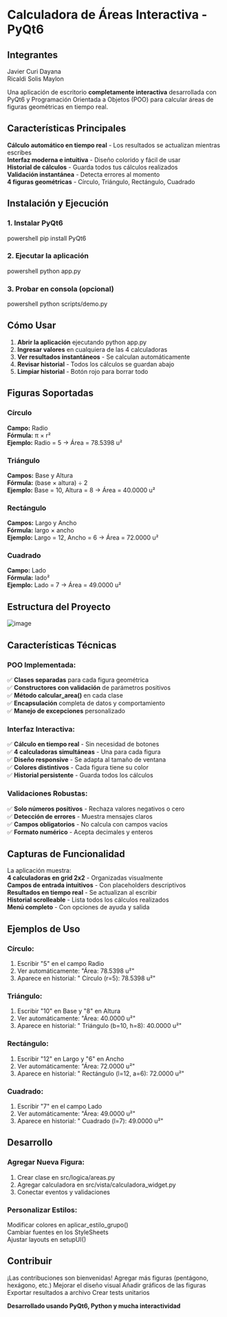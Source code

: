 #  Calculadora de Áreas Interactiva - PyQt6

##  Integrantes
Javier Curi Dayana  
Ricaldi Solis Maylon

Una aplicación de escritorio **completamente interactiva** desarrollada con PyQt6 y Programación Orientada a Objetos (POO) para calcular áreas de figuras geométricas en tiempo real.

##  Características Principales

**Cálculo automático en tiempo real** - Los resultados se actualizan mientras escribes  
**Interfaz moderna e intuitiva** - Diseño colorido y fácil de usar  
**Historial de cálculos** - Guarda todos tus cálculos realizados  
**Validación instantánea** - Detecta errores al momento  
**4 figuras geométricas** - Círculo, Triángulo, Rectángulo, Cuadrado  

##  Instalación y Ejecución

### 1. Instalar PyQt6
powershell
pip install PyQt6



### 2. Ejecutar la aplicación
powershell
python app.py



### 3. Probar en consola (opcional)
powershell
python scripts/demo.py



##  Cómo Usar

1. **Abrir la aplicación** ejecutando python app.py  
2. **Ingresar valores** en cualquiera de las 4 calculadoras  
3. **Ver resultados instantáneos** - Se calculan automáticamente  
4. **Revisar historial** - Todos los cálculos se guardan abajo  
5. **Limpiar historial** - Botón rojo para borrar todo  

##  Figuras Soportadas

###  Círculo
**Campo:** Radio  
**Fórmula:** π × r²  
**Ejemplo:** Radio = 5 → Área = 78.5398 u²  

###  Triángulo  
**Campos:** Base y Altura  
**Fórmula:** (base × altura) ÷ 2  
**Ejemplo:** Base = 10, Altura = 8 → Área = 40.0000 u²  

###  Rectángulo
**Campos:** Largo y Ancho  
**Fórmula:** largo × ancho  
**Ejemplo:** Largo = 12, Ancho = 6 → Área = 72.0000 u²  

###  Cuadrado
**Campo:** Lado  
**Fórmula:** lado²  
**Ejemplo:** Lado = 7 → Área = 49.0000 u²  

##  Estructura del Proyecto

![image](https://github.com/user-attachments/assets/438b2e49-4075-4d8e-a1aa-37e49e0a5c6c)

##  Características Técnicas

### **POO Implementada:**
✅ **Clases separadas** para cada figura geométrica  
✅ **Constructores con validación** de parámetros positivos  
✅ **Método calcular_area()** en cada clase  
✅ **Encapsulación** completa de datos y comportamiento  
✅ **Manejo de excepciones** personalizado  

### **Interfaz Interactiva:**
✅ **Cálculo en tiempo real** - Sin necesidad de botones  
✅ **4 calculadoras simultáneas** - Una para cada figura  
✅ **Diseño responsive** - Se adapta al tamaño de ventana  
✅ **Colores distintivos** - Cada figura tiene su color  
✅ **Historial persistente** - Guarda todos los cálculos  

### **Validaciones Robustas:**
✅ **Solo números positivos** - Rechaza valores negativos o cero  
✅ **Detección de errores** - Muestra mensajes claros  
✅ **Campos obligatorios** - No calcula con campos vacíos  
✅ **Formato numérico** - Acepta decimales y enteros  

##  Capturas de Funcionalidad

La aplicación muestra:  
**4 calculadoras en grid 2x2** - Organizadas visualmente  
**Campos de entrada intuitivos** - Con placeholders descriptivos  
**Resultados en tiempo real** - Se actualizan al escribir  
**Historial scrolleable** - Lista todos los cálculos realizados  
**Menú completo** - Con opciones de ayuda y salida  

##  Ejemplos de Uso

### Círculo:
1. Escribir "5" en el campo Radio  
2. Ver automáticamente: "Área: 78.5398 u²"  
3. Aparece en historial: " Círculo (r=5): 78.5398 u²"  

### Triángulo:
1. Escribir "10" en Base y "8" en Altura  
2. Ver automáticamente: "Área: 40.0000 u²"  
3. Aparece en historial: " Triángulo (b=10, h=8): 40.0000 u²"  

### Rectángulo:
1. Escribir "12" en Largo y "6" en Ancho  
2. Ver automáticamente: "Área: 72.0000 u²"  
3. Aparece en historial: " Rectángulo (l=12, a=6): 72.0000 u²"  

### Cuadrado:
1. Escribir "7" en el campo Lado  
2. Ver automáticamente: "Área: 49.0000 u²"  
3. Aparece en historial: " Cuadrado (l=7): 49.0000 u²"  

##  Desarrollo

### Agregar Nueva Figura:
1. Crear clase en src/logica/areas.py  
2. Agregar calculadora en src/vista/calculadora_widget.py  
3. Conectar eventos y validaciones  

### Personalizar Estilos:
Modificar colores en aplicar_estilo_grupo()  
Cambiar fuentes en los StyleSheets  
Ajustar layouts en setupUI()  

##  Contribuir

¡Las contribuciones son bienvenidas!
 Agregar más figuras (pentágono, hexágono, etc.)
 Mejorar el diseño visual
 Añadir gráficos de las figuras
 Exportar resultados a archivo
 Crear tests unitarios

**Desarrollado usando PyQt6, Python y mucha interactividad**
